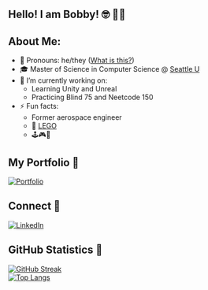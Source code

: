 ## Hello! I am Bobby! :nerd_face: :technologist:

## About Me:
- :notebook: Pronouns: he/they ([What is this?](https://www.mypronouns.org/what-and-why))
- 🎓 Master of Science in Computer Science @ [Seattle U](https://www.seattleu.edu/scieng/computer-science/graduate/mscs/)
- 🔭 I’m currently working on:
  - Learning Unity and Unreal
  - Practicing Blind 75 and Neetcode 150
- ⚡ Fun facts:
  - Former aerospace engineer
  - 💖 [LEGO](https://www.lego.com/en-us)
  - 🕹️🎮🎲
  
## My Portfolio 💾 

[![Portfolio](https://img.shields.io/badge/-Portfolio-brightgreen?style=for-the-badge&)](https://github.com/brownr4000/github-portfolio/blob/main/README.md)


## Connect 📲
[![LinkedIn](https://img.shields.io/badge/LinkedIn-0e76a8?style=for-the-badge&logo=linkedin&logoColor=white)](https://www.linkedin.com/in/robert-brown-jr4000/)

## GitHub Statistics 🧮

[![GitHub Streak](http://github-readme-streak-stats.herokuapp.com?user=brownr4000&theme=synthwave&hide_border=true)](https://git.io/streak-stats)\
[![Top Langs](https://github-readme-stats.vercel.app/api/top-langs/?username=brownr4000&theme=synthwave&hide_border=true&layout=compact&langs_count=10&exclude_repo=thoresonjd.github.io,resume)](https://github.com/anuraghazra/github-readme-stats)

<!--
**brownr4000/brownr4000** is a ✨ _special_ ✨ repository because its `README.md` (this file) appears on your GitHub profile.

Thanks to [Justin Thoreson](https://github.com/thoresonjd) for this template!
-->
